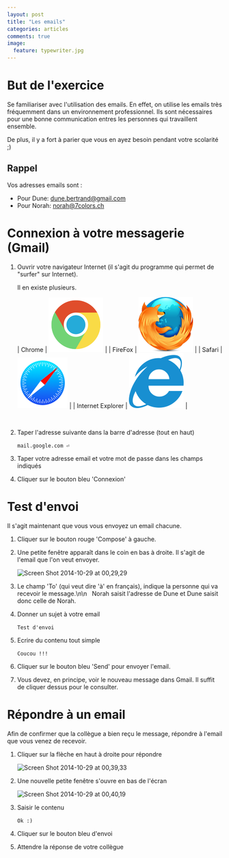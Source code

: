 ```yaml
---
layout: post
title: "Les emails"
categories: articles
comments: true
image:
  feature: typewriter.jpg  
---
```


# But de l'exercice

Se familiariser avec l'utilisation des emails. En effet, on utilise les emails très fréquemment dans un environnement professionnel. Ils sont nécessaires pour une bonne communication entres les personnes qui travaillent ensemble.

De plus, il y a fort à parier que vous en ayez besoin pendant votre scolarité ;)

## Rappel

Vos adresses emails sont :

* Pour Dune: dune.bertrand@gmail.com
* Pour Norah: norah@7colors.ch

# Connexion à votre messagerie (Gmail)

1.  Ouvrir votre navigateur Internet (il s'agit du programme qui permet de "surfer" sur Internet).

    Il en existe plusieurs.

    | Chrome | ![Chrome](/images/browsers/chrome.png) |
    | FireFox | ![Chrome](/images/browsers/firefox.png) |
    | Safari | ![Chrome](/images/browsers/safari.png) |
    | Internet Explorer | ![Chrome](/images/browsers/ie.png) |

    <br>

2.  Taper l'adresse suivante dans la barre d'adresse (tout en haut)

    ```
    mail.google.com ⏎
    ```

3.  Taper votre adresse email et votre mot de passe dans les champs indiqués

4.  Cliquer sur le bouton bleu 'Connexion'

# Test d'envoi

Il s'agit maintenant que vous vous envoyez un email chacune.

1.  Cliquer sur le bouton rouge 'Compose' à gauche.

2.  Une petite fenêtre apparaît dans le coin en bas à droite. Il s'agit de l'email que l'on veut envoyer. 

    ![Screen Shot 2014-10-29 at 00,29,29](https://roon-media.s3.amazonaws.com/blogs/96281/1r470u3G2X2J2B3o3r0I3t3g3G3I1v2W/giant.png)

3.  Le champ 'To' (qui veut dire 'à' en français), indique la personne qui va recevoir le message.\n\n   Norah saisit l'adresse de Dune et Dune saisit donc celle de Norah.

4.  Donner un sujet à votre email

    ```
    Test d'envoi
    ```

5.  Ecrire du contenu tout simple

    ```
    Coucou !!!
    ```

6.  Cliquer sur le bouton bleu 'Send' pour envoyer l'email.

7.  Vous devez, en principe, voir le nouveau message dans Gmail. Il suffit de cliquer dessus pour le consulter.

# Répondre à un email

Afin de confirmer que la collègue a bien reçu le message, répondre à l'email que vous venez de recevoir.

1.  Cliquer sur la flèche en haut à droite pour répondre

    ![Screen Shot 2014-10-29 at 00,39,33](https://roon-media.s3.amazonaws.com/blogs/96281/1z2A412A322e3z1F2e103j0M2h2m3J2w/giant.png)

2.  Une nouvelle petite fenêtre s'ouvre en bas de l'écran

    ![Screen Shot 2014-10-29 at 00,40,19](https://roon-media.s3.amazonaws.com/blogs/96281/0N1V3v3d1l1A2R3z1o3A3v0b1O0R1g3Q/giant.png)

3.  Saisir le contenu

    ```
    Ok :)
    ```

4.  Cliquer sur le bouton bleu d'envoi

5.  Attendre la réponse de votre collègue
